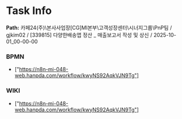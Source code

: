 # Task Info

**Path:** 카페24(주)\본사사업장\[CG]MI본부\고객성장센터\시너지그룹\PnP팀 / gjkim02 / [339815] 다양한배송앱 정산 _ 매출보고서 작성 및 상신 / 2025-10-01_00-00-00

### BPMN
- ["https://n8n-mi-048-web.hanpda.com/workflow/kwyNS92AqkVJN9Tg"]

### WIKI
- ["https://n8n-mi-048-web.hanpda.com/workflow/kwyNS92AqkVJN9Tg"]

